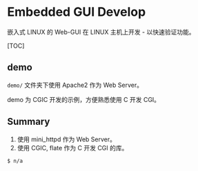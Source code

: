 # Embedded GUI Develop

嵌入式 LINUX 的 Web-GUI 在 LINUX 主机上开发 - 以快速验证功能。



[TOC]

## demo

`demo/` 文件夹下使用 Apache2 作为 Web Server。

demo 为 CGIC 开发的示例，方便熟悉使用 C 开发 CGI。



## Summary

1. 使用 mini_httpd 作为 Web Server。
2. 使用 CGIC, flate 作为 C 开发 CGI 的库。



```shell
$ n/a
```





